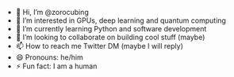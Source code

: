 - 👋 Hi, I’m @zorocubing
- 👀 I’m interested in GPUs, deep learning and quantum computing
- 🌱 I’m currently learning Python and software development
- 💞️ I’m looking to collaborate on building cool stuff (maybe)
- 📫 How to reach me Twitter DM (maybe I will reply)
- 😄 Pronouns: he/him
- ⚡ Fun fact: I am a human

<!---
zorocubing/zorocubing is a ✨ special ✨ repository because its `README.md` (this file) appears on your GitHub profile.
You can click the Preview link to take a look at your changes.
--->
